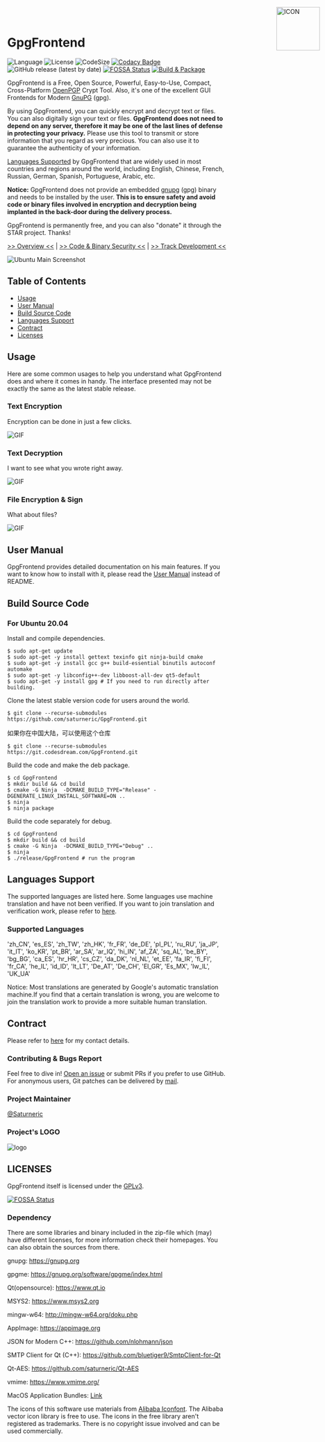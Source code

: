 <img width="100" height="100" style="position: absolute;right: 0;padding: 12px;top:12px;" src="https://github.com/saturneric/Blob/blob/master/logos/icon.png?raw=true" alt="ICON"/>

# GpgFrontend

![Language](https://img.shields.io/badge/language-C%2B%2B-green)
![License](https://img.shields.io/badge/License-GPL--3.0-orange)
![CodeSize](https://img.shields.io/github/languages/code-size/saturneric/GpgFrontend)
[![Codacy Badge](https://app.codacy.com/project/badge/Grade/d1750e052a85430a8f1f84e58a0fceda)](https://www.codacy.com/gh/saturneric/GpgFrontend/dashboard?utm_source=github.com&utm_medium=referral&utm_content=saturneric/GpgFrontend&utm_campaign=Badge_Grade)
![GitHub release (latest by date)](https://img.shields.io/github/v/release/saturneric/gpgfrontend)
[![FOSSA Status](https://app.fossa.com/api/projects/git%2Bgithub.com%2Fsaturneric%2FGpgFrontend.svg?type=small)](https://app.fossa.com/projects/git%2Bgithub.com%2Fsaturneric%2FGpgFrontend?ref=badge_small)
[![Build & Package](https://github.com/saturneric/GpgFrontend/actions/workflows/release.yml/badge.svg?branch=main)](https://github.com/saturneric/GpgFrontend/actions/workflows/release.yml)

GpgFrontend is a Free, Open Source, Powerful, Easy-to-Use, Compact, Cross-Platform [OpenPGP](https://www.openpgp.org/)
Crypt Tool. Also, it's one of the excellent GUI Frontends for Modern [GnuPG](https://www.gnupg.org/) (gpg).

By using GpgFrontend, you can quickly encrypt and decrypt text or files. You can also digitally sign your text or files.
**GpgFrontend does not need to depend on any server, therefore it may be one of the last lines of defense in protecting
your privacy.** Please use this tool to transmit or store information that you regard as very precious. You can also use
it to guarantee the authenticity of your information.

[Languages Supported](#languages-support) by GpgFrontend that are widely used in most countries and regions around the
world, including English, Chinese, French, Russian, German, Spanish, Portuguese, Arabic, etc.

**Notice:** GpgFrontend does not provide an embedded [gnupg](https://gnupg.org/) (gpg) binary and needs to be installed
by the user. **This is to ensure safety and avoid code or binary files involved in encryption and decryption being
implanted in the back-door during the delivery process.**

GpgFrontend is permanently free, and you can also "donate" it through the STAR project. Thanks!

[>> Overview <<](https://www.gpgfrontend.pub/#/overview) |
[>> Code & Binary Security <<](https://gpgfrontend.pub/#/about/code-binary-verify)
| [>> Track Development <<](https://global.git.codesdream.com/)

<img src="https://github.com/saturneric/Blob/blob/master/screenshots/main-ubuntu.png?raw=true" alt="Ubuntu Main Screenshot"/>

## Table of Contents

- [Usage](#usage)
- [User Manual](#user-manual)
- [Build Source Code](#build-source-code)
- [Languages Support](#languages-support)
- [Contract](#contract)
- [Licenses](#LICENSES)

## Usage

Here are some common usages to help you understand what GpgFrontend does and where it comes in handy. The interface
presented may not be exactly the same as the latest stable release.

### Text Encryption

Encryption can be done in just a few clicks.

![GIF](https://github.com/saturneric/Blob/blob/master/gif/encrypt-sign.gif?raw=true)

### Text Decryption

I want to see what you wrote right away.

![GIF](https://github.com/saturneric/Blob/blob/master/gif/decrypt-verify.gif?raw=true)

### File Encryption & Sign

What about files?

![GIF](https://github.com/saturneric/Blob/blob/master/gif/encr-sign-file.gif?raw=true)

## User Manual

GpgFrontend provides detailed documentation on his main features. If you want to know how to install with it, please
read the [User Manual](https://www.gpgfrontend.pub/#/quick-start) instead of README.

## Build Source Code

### For Ubuntu 20.04

Install and compile dependencies.

```shell
$ sudo apt-get update
$ sudo apt-get -y install gettext texinfo git ninja-build cmake
$ sudo apt-get -y install gcc g++ build-essential binutils autoconf automake 
$ sudo apt-get -y libconfig++-dev libboost-all-dev qt5-default
$ sudo apt-get -y install gpg # If you need to run directly after building.
```

Clone the latest stable version code for users around the world.

```shell
$ git clone --recurse-submodules https://github.com/saturneric/GpgFrontend.git
```

如果你在中国大陆，可以使用这个仓库

```shell
$ git clone --recurse-submodules https://git.codesdream.com/GpgFrontend.git
```

Build the code and make the deb package.

```shell
$ cd GpgFrontend
$ mkdir build && cd build
$ cmake -G Ninja  -DCMAKE_BUILD_TYPE="Release" -DGENERATE_LINUX_INSTALL_SOFTWARE=ON ..
$ ninja
$ ninja package
```

Build the code separately for debug.

```shell
$ cd GpgFrontend
$ mkdir build && cd build
$ cmake -G Ninja  -DCMAKE_BUILD_TYPE="Debug" ..
$ ninja
$ ./release/GpgFrontend # run the program
```

## Languages Support

The supported languages are listed here. Some languages use machine translation and have not been verified. If you want
to join translation and verification work, please refer to  [here](https://gpgfrontend.pub/#/translate-interface).

### Supported Languages

'zh_CN', 'es_ES', 'zh_TW', 'zh_HK', 'fr_FR', 'de_DE', 'pl_PL', 'ru_RU', 'ja_JP', 'it_IT',
'ko_KR', 'pt_BR', 'ar_SA', 'ar_IQ', 'hi_IN', 'af_ZA', 'sq_AL', 'be_BY', 'bg_BG', 'ca_ES',
'hr_HR', 'cs_CZ', 'da_DK', 'nl_NL', 'et_EE', 'fa_IR', 'fi_FI', 'fr_CA', 'he_IL', 'id_ID',
'lt_LT', 'De_AT', 'De_CH', 'El_GR', 'Es_MX', 'Iw_IL', 'UK_UA'

Notice: Most translations are generated by Google's automatic translation machine.If you find that a certain translation
is wrong, you are welcome to join the translation work to provide a more suitable human translation.

## Contract

Please refer to [here](https://www.gpgfrontend.pub/#/contract) for my contact details.

### Contributing & Bugs Report

Feel free to dive in! [Open an issue](https://github.com/saturneric/GpgFrontend/issues/new) or submit PRs if you prefer
to use GitHub. For anonymous users, Git patches can be delivered by [mail](mailto:eric@bktus.com).

### Project Maintainer

[@Saturneric](https://github.com/saturneric)

### Project's LOGO

![logo](https://github.com/saturneric/Blob/blob/master/logos/gpgfrontend-logo.jpg?raw=true)

## LICENSES

GpgFrontend itself is licensed under the [GPLv3](COPYING).

[![FOSSA Status](https://app.fossa.com/api/projects/git%2Bgithub.com%2Fsaturneric%2FGpgFrontend.svg?type=large)](https://app.fossa.com/projects/git%2Bgithub.com%2Fsaturneric%2FGpgFrontend?ref=badge_large)

### Dependency

There are some libraries and binary included in the zip-file which (may) have different licenses, for more information
check their homepages. You can also obtain the sources from there.

gnupg: https://gnupg.org

gpgme: https://gnupg.org/software/gpgme/index.html

Qt(opensource): https://www.qt.io

MSYS2: https://www.msys2.org

mingw-w64: http://mingw-w64.org/doku.php

AppImage: https://appimage.org

JSON for Modern C++: https://github.com/nlohmann/json

SMTP Client for Qt (C++): https://github.com/bluetiger9/SmtpClient-for-Qt

Qt-AES: https://github.com/saturneric/Qt-AES

vmime: https://www.vmime.org/

MacOS Application
Bundles: [Link](https://developer.apple.com/library/archive/documentation/CoreFoundation/Conceptual/CFBundles/BundleTypes/BundleTypes.html#//apple_ref/doc/uid/10000123i-CH101-SW1)

The icons of this software use materials from [Alibaba Iconfont](!https://www.iconfont.cn/). The Alibaba vector icon
library is free to use. The icons in the free library aren't registered as trademarks. There is no copyright issue
involved and can be used commercially.
